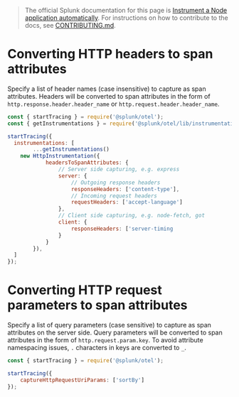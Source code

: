 > The official Splunk documentation for this page is [Instrument a Node application automatically](https://docs.splunk.com/Observability/gdi/get-data-in/application/nodejs/instrumentation/instrument-nodejs-application.html). For instructions on how to contribute to the docs, see [CONTRIBUTING.md](../CONTRIBUTING.md#documentation).

# Converting HTTP headers to span attributes

Specify a list of header names (case insensitive) to capture as span attributes. Headers will be converted to span attributes in the form of `http.response.header.header_name` or `http.request.header.header_name`.

```js
const { startTracing } = require('@splunk/otel');
const { getInstrumentations } = require('@splunk/otel/lib/instrumentations');

startTracing({
  instrumentations: [
		...getInstrumentations()
    new HttpInstrumentation({
			headersToSpanAttributes: {
				// Server side capturing, e.g. express
				server: {
					// Outgoing response headers
					responseHeaders: ['content-type'],
					// Incoming request headers
					requestHeaders: ['accept-language']
				},
				// Client side capturing, e.g. node-fetch, got
				client: {
					responseHeaders: ['server-timing
				}
			}
		}),
  ]
});
```
# Converting HTTP request parameters to span attributes

Specify a list of query parameters (case sensitive) to capture as span attributes on the server side. Query parameters will be converted to span attributes in the form of `http.request.param.key`. To avoid attribute namespacing issues, `.` characters in keys are converted to `_`.

```js
const { startTracing } = require('@splunk/otel');

startTracing({
	captureHttpRequestUriParams: ['sortBy']
});
```
